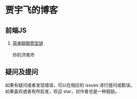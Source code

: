贾宇飞的博客
===================================
前端JS  
-----------------------------------  
  1. [简单聊聊原型链](https://github.com/xaiofei/Blog/issues/1)<br />  
      你的济南市

疑问及提问 
-----------------------------------  
  如果有疑问或者发现错误，可以在相应的 issues 进行提问或勘误。<br />
  如果喜欢或者有所启发，欢迎 star，对作者也是一种鼓励。 <br />      
